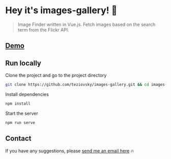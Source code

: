 # Hey it's images-gallery! 🤝

> Image Finder written in Vue.js. Fetch images based on the search term from the Flickr API.

## [Demo](https://teziovsky.github.io/images-gallery/)

## Run locally

Clone the project and go to the project directory

```bash
git clone https://github.com/teziovsky/images-gallery.git && cd images-gallery
```

Install dependencies

```bash
npm install
```

Start the server

```bash
npm run serve
```

## Contact

If you have any suggestions, please [send me an email here](mailto:jakub.soboczynski@icloud.com) 🔥
